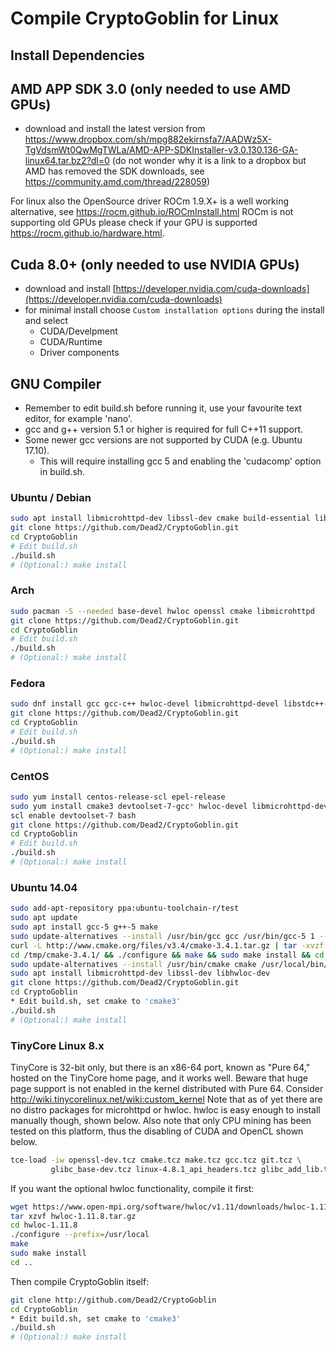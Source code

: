 # Compile **CryptoGoblin** for Linux

## Install Dependencies

## AMD APP SDK 3.0 (only needed to use AMD GPUs)

- download and install the latest version from https://www.dropbox.com/sh/mpg882ekirnsfa7/AADWz5X-TgVdsmWt0QwMgTWLa/AMD-APP-SDKInstaller-v3.0.130.136-GA-linux64.tar.bz2?dl=0
  (do not wonder why it is a link to a dropbox but AMD has removed the SDK downloads, see https://community.amd.com/thread/228059)

For linux also the OpenSource driver ROCm 1.9.X+ is a well working alternative, see https://rocm.github.io/ROCmInstall.html
ROCm is not supporting old GPUs please check if your GPU is supported https://rocm.github.io/hardware.html.

## Cuda 8.0+ (only needed to use NVIDIA GPUs)

- download and install [https://developer.nvidia.com/cuda-downloads](https://developer.nvidia.com/cuda-downloads)
- for minimal install choose `Custom installation options` during the install and select
    - CUDA/Develpment
    - CUDA/Runtime
    - Driver components

## GNU Compiler

- Remember to edit build.sh before running it, use your favourite text editor, for example 'nano'.
- gcc and g++ version 5.1 or higher is required for full C++11 support. 
- Some newer gcc versions are not supported by CUDA (e.g. Ubuntu 17.10).
    - This will require installing gcc 5 and enabling the 'cudacomp' option in build.sh.

### Ubuntu / Debian
```bash
sudo apt install libmicrohttpd-dev libssl-dev cmake build-essential libhwloc-dev
git clone https://github.com/Dead2/CryptoGoblin.git
cd CryptoGoblin
# Edit build.sh
./build.sh
# (Optional:) make install
```

### Arch
```bash
sudo pacman -S --needed base-devel hwloc openssl cmake libmicrohttpd
git clone https://github.com/Dead2/CryptoGoblin.git
cd CryptoGoblin
# Edit build.sh
./build.sh
# (Optional:) make install
```

### Fedora
```bash
sudo dnf install gcc gcc-c++ hwloc-devel libmicrohttpd-devel libstdc++-static make openssl-devel cmake
git clone https://github.com/Dead2/CryptoGoblin.git
cd CryptoGoblin
# Edit build.sh
./build.sh
# (Optional:) make install
```

### CentOS
```bash
sudo yum install centos-release-scl epel-release
sudo yum install cmake3 devtoolset-7-gcc* hwloc-devel libmicrohttpd-devel openssl-devel make
scl enable devtoolset-7 bash
git clone https://github.com/Dead2/CryptoGoblin.git
cd CryptoGoblin
# Edit build.sh
./build.sh
# (Optional:) make install
```

### Ubuntu 14.04
```bash
sudo add-apt-repository ppa:ubuntu-toolchain-r/test
sudo apt update
sudo apt install gcc-5 g++-5 make
sudo update-alternatives --install /usr/bin/gcc gcc /usr/bin/gcc-5 1 --slave /usr/bin/g++ g++ /usr/bin/g++-5
curl -L http://www.cmake.org/files/v3.4/cmake-3.4.1.tar.gz | tar -xvzf - -C /tmp/
cd /tmp/cmake-3.4.1/ && ./configure && make && sudo make install && cd -
sudo update-alternatives --install /usr/bin/cmake cmake /usr/local/bin/cmake 1 --force
sudo apt install libmicrohttpd-dev libssl-dev libhwloc-dev
git clone https://github.com/Dead2/CryptoGoblin.git
cd CryptoGoblin
* Edit build.sh, set cmake to 'cmake3'
./build.sh
# (Optional:) make install
```

### TinyCore Linux 8.x
TinyCore is 32-bit only, but there is an x86-64 port, known as "Pure 64,"
hosted on the TinyCore home page, and it works well.
Beware that huge page support is not enabled in the kernel distributed
with Pure 64.  Consider http://wiki.tinycorelinux.net/wiki:custom_kernel
Note that as of yet there are no distro packages for microhttpd or hwloc.
hwloc is easy enough to install manually though, shown below.
Also note that only CPU mining has been tested on this platform, thus the
disabling of CUDA and OpenCL shown below.
```bash
tce-load -iw openssl-dev.tcz cmake.tcz make.tcz gcc.tcz git.tcz \
         glibc_base-dev.tcz linux-4.8.1_api_headers.tcz glibc_add_lib.tcz
```
If you want the optional hwloc functionality, compile it first:
```bash
wget https://www.open-mpi.org/software/hwloc/v1.11/downloads/hwloc-1.11.8.tar.gz
tar xzvf hwloc-1.11.8.tar.gz
cd hwloc-1.11.8
./configure --prefix=/usr/local
make
sudo make install
cd ..
```
Then compile CryptoGoblin itself:
```bash
git clone http://github.com/Dead2/CryptoGoblin
cd CryptoGoblin
* Edit build.sh, set cmake to 'cmake3'
./build.sh
# (Optional:) make install
```
